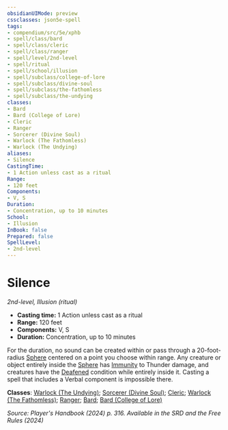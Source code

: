 ```yaml
---
obsidianUIMode: preview
cssclasses: json5e-spell
tags:
- compendium/src/5e/xphb
- spell/class/bard
- spell/class/cleric
- spell/class/ranger
- spell/level/2nd-level
- spell/ritual
- spell/school/illusion
- spell/subclass/college-of-lore
- spell/subclass/divine-soul
- spell/subclass/the-fathomless
- spell/subclass/the-undying
classes:
- Bard
- Bard (College of Lore)
- Cleric
- Ranger
- Sorcerer (Divine Soul)
- Warlock (The Fathomless)
- Warlock (The Undying)
aliases:
- Silence
CastingTime: 
- 1 Action unless cast as a ritual
Range:
- 120 feet
Components:
- V, S
Duration:
- Concentration, up to 10 minutes
School:
- Illusion
InBook: false
Prepared: false
SpellLevel:
- 2nd-level
---
```

# Silence
*2nd-level, Illusion (ritual)*  


- **Casting time:** 1 Action unless cast as a ritual
- **Range:** 120 feet
- **Components:** V, S
- **Duration:** Concentration, up to 10 minutes

For the duration, no sound can be created within or pass through a 20-foot-radius [Sphere](/3-Mechanics/CLI/variant-rules/sphere-area-of-effect-xphb.md) centered on a point you choose within range. Any creature or object entirely inside the [Sphere](/3-Mechanics/CLI/variant-rules/sphere-area-of-effect-xphb.md) has [Immunity](/3-Mechanics/CLI/variant-rules/immunity-xphb.md) to Thunder damage, and creatures have the [Deafened](conditions.md#Deafened) condition while entirely inside it. Casting a spell that includes a Verbal component is impossible there.

**Classes**: [Warlock (The Undying)](/3-Mechanics/CLI/lists/list-spells-classes-the-undying-scag.md "subclass=SCAG;class=XPHB"); [Sorcerer (Divine Soul)](/3-Mechanics/CLI/lists/list-spells-classes-divine-soul-xge.md "subclass=XGE;class=XPHB"); [Cleric](/3-Mechanics/CLI/lists/list-spells-classes-cleric.md); [Warlock (The Fathomless)](/3-Mechanics/CLI/lists/list-spells-classes-the-fathomless-tce.md "subclass=TCE;class=XPHB"); [Ranger](/3-Mechanics/CLI/lists/list-spells-classes-ranger.md); [Bard](/3-Mechanics/CLI/lists/list-spells-classes-bard.md); [Bard (College of Lore)](/3-Mechanics/CLI/lists/list-spells-classes-college-of-lore-xphb.md "subclass=XPHB;class=XPHB")

*Source: Player's Handbook (2024) p. 316. Available in the <span title='Systems Reference Document (5.2)'>SRD</span> and the Free Rules (2024)*